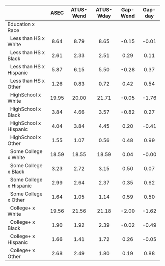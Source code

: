 
|                      |         ASEC |    ATUS-Wend |    ATUS-Wday |     Gap-Wend |      Gap-day |
| -------------------- | :----------: | :----------: | :----------: | :----------: | :----------: |
| Education x Race     |              |              |              |              |              |
| &nbsp;&nbsp;Less than HS x White |         8.64 |         8.79 |         8.65 |        -0.15 |        -0.01 |
| &nbsp;&nbsp;Less than HS x Black |         2.61 |         2.33 |         2.51 |         0.29 |         0.11 |
| &nbsp;&nbsp;Less than HS x Hispanic |         5.87 |         6.15 |         5.50 |        -0.28 |         0.37 |
| &nbsp;&nbsp;Less than HS x Other |         1.26 |         0.83 |         0.72 |         0.42 |         0.54 |
| &nbsp;&nbsp;HighSchool x White |        19.95 |        20.00 |        21.71 |        -0.05 |        -1.76 |
| &nbsp;&nbsp;HighSchool x Black |         3.84 |         4.66 |         3.57 |        -0.82 |         0.27 |
| &nbsp;&nbsp;HighSchool x Hispanic |         4.04 |         3.84 |         4.45 |         0.20 |        -0.41 |
| &nbsp;&nbsp;HighSchool x Other |         1.55 |         1.07 |         0.56 |         0.48 |         0.99 |
| &nbsp;&nbsp;Some College x White |        18.59 |        18.55 |        18.59 |         0.04 |        -0.00 |
| &nbsp;&nbsp;Some College x Black |         3.23 |         2.72 |         3.15 |         0.50 |         0.07 |
| &nbsp;&nbsp;Some College x Hispanic |         2.99 |         2.64 |         2.37 |         0.35 |         0.62 |
| &nbsp;&nbsp;Some College x Other |         1.64 |         1.05 |         1.14 |         0.59 |         0.50 |
| &nbsp;&nbsp;College+ x White |        19.56 |        21.56 |        21.18 |        -2.00 |        -1.62 |
| &nbsp;&nbsp;College+ x Black |         1.90 |         1.92 |         2.39 |        -0.02 |        -0.49 |
| &nbsp;&nbsp;College+ x Hispanic |         1.66 |         1.41 |         1.72 |         0.26 |        -0.05 |
| &nbsp;&nbsp;College+ x Other |         2.68 |         2.49 |         1.80 |         0.19 |         0.88 |

